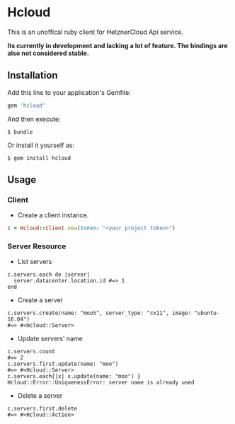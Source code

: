 # Hcloud

This is an unoffical ruby client for HetznerCloud Api service.

**Its currently in development and lacking a lot of feature. 
The bindings are also not considered stable.**

## Installation

Add this line to your application's Gemfile:

```ruby
gem 'hcloud'
```

And then execute:

    $ bundle

Or install it yourself as:

    $ gem install hcloud

## Usage

### Client

* Create a client instance.

```ruby
c = Hcloud::Client.new(token: "<your project token>")
```

### Server Resource

* List servers

```
c.servers.each do |server|
  server.datacenter.location.id #=> 1
end
```

* Create a server

```
c.servers.create(name: "moo5", server_type: "cx11", image: "ubuntu-16.04")
#=> #<Hcloud::Server>
```

* Update servers' name

```
c.servers.count
#=> 2
c.servers.first.update(name: "moo")
#=> #<Hcloud::Server>
c.servers.each{|x| x.update(name: "moo") }
Hcloud::Error::UniquenessError: server name is already used
```

* Delete a server

```
c.servers.first.delete
#=> #<Hcloud::Action>
```

